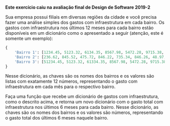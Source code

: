 **Este exercício caiu na avaliação final de Design de Software 2019-2**

Sua empresa possui filiais em diversas regiões da cidade e você precisa fazer uma análise simples dos gastos com infraestrutura em cada bairro. Os gastos com infraestrutura nos últimos 12 meses para cada bairro estão disponíveis em um dicionário como o apresentado a seguir (atenção, este é somente um exemplo):

```python
{
    'Bairro 1': [1234.45, 5123.32, 6134.35, 8567.98, 5472.28, 9715.38, 1380.15, 2569.42, 8459.24, 8351.25, 4082.19, 1750.16],
    'Bairro 2': [236.62, 845.52, 475.72, 846.22, 735.34, 846.26, 48.97, 624.37, 375.46, 4568.76, 73.32, 475.74],
    'Bairro 3': [51234.45, 5123.32, 61334.35, 8567.98, 5472.28, 9715.38, 1380.15, 2569.42, 8459.24, 82351.25, 4082.19, 1750.16],
}
```

Nesse dicionário, as chaves são os nomes dos bairros e os valores são listas com exatamente 12 números, representando o gasto com infraestrutura em cada mês para o respectivo bairro.

Faça uma função que recebe um dicionário de gastos com infraestrutura, como o descrito acima, e retorna um novo dicionário com o gasto total com infraestrutura nos últimos 6 meses para cada bairro. Nesse dicionário, as chaves são os nomes dos bairros e os valores são números, representando o gasto total dos últimos 6 meses naquele bairro.